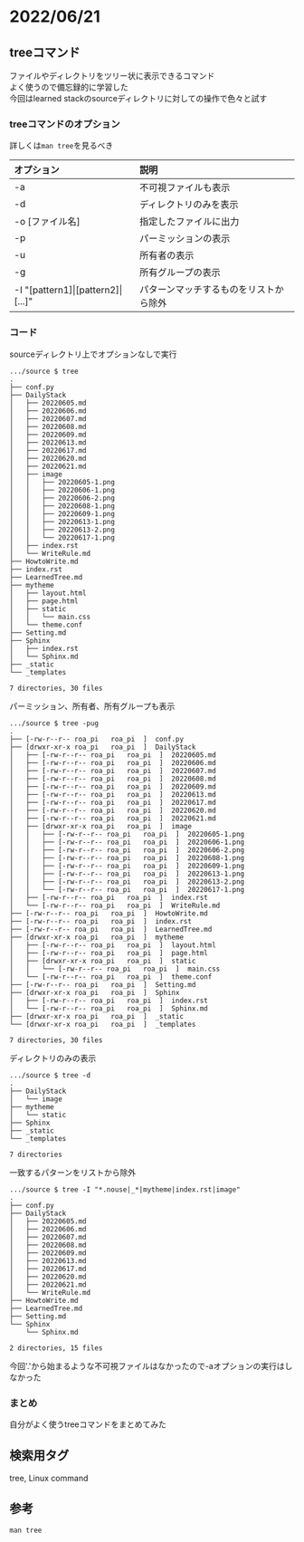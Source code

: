 # 2022/06/21

## treeコマンド
ファイルやディレクトリをツリー状に表示できるコマンド<br>
よく使うので備忘録的に学習した<br>
今回はlearned stackのsourceディレクトリに対しての操作で色々と試す

### treeコマンドのオプション
詳しくは`man tree`を見るべき<br>

|オプション|説明|
|:--|:--|
|-a|不可視ファイルも表示|
|-d|ディレクトリのみを表示|
|-o [ファイル名]|指定したファイルに出力|
|-p|パーミッションの表示|
|-u|所有者の表示|
|-g|所有グループの表示|
|-I "[pattern1]\|[pattern2]\|[...]"|パターンマッチするものをリストから除外|

### コード
sourceディレクトリ上でオプションなしで実行
```
.../source $ tree
.
├── conf.py
├── DailyStack
│   ├── 20220605.md
│   ├── 20220606.md
│   ├── 20220607.md
│   ├── 20220608.md
│   ├── 20220609.md
│   ├── 20220613.md
│   ├── 20220617.md
│   ├── 20220620.md
│   ├── 20220621.md
│   ├── image
│   │   ├── 20220605-1.png
│   │   ├── 20220606-1.png
│   │   ├── 20220606-2.png
│   │   ├── 20220608-1.png
│   │   ├── 20220609-1.png
│   │   ├── 20220613-1.png
│   │   ├── 20220613-2.png
│   │   └── 20220617-1.png
│   ├── index.rst
│   └── WriteRule.md
├── HowtoWrite.md
├── index.rst
├── LearnedTree.md
├── mytheme
│   ├── layout.html
│   ├── page.html
│   ├── static
│   │   └── main.css
│   └── theme.conf
├── Setting.md
├── Sphinx
│   ├── index.rst
│   └── Sphinx.md
├── _static
└── _templates

7 directories, 30 files
```

パーミッション、所有者、所有グループも表示
```
.../source $ tree -pug
.
├── [-rw-r--r-- roa_pi   roa_pi  ]  conf.py
├── [drwxr-xr-x roa_pi   roa_pi  ]  DailyStack
│   ├── [-rw-r--r-- roa_pi   roa_pi  ]  20220605.md
│   ├── [-rw-r--r-- roa_pi   roa_pi  ]  20220606.md
│   ├── [-rw-r--r-- roa_pi   roa_pi  ]  20220607.md
│   ├── [-rw-r--r-- roa_pi   roa_pi  ]  20220608.md
│   ├── [-rw-r--r-- roa_pi   roa_pi  ]  20220609.md
│   ├── [-rw-r--r-- roa_pi   roa_pi  ]  20220613.md
│   ├── [-rw-r--r-- roa_pi   roa_pi  ]  20220617.md
│   ├── [-rw-r--r-- roa_pi   roa_pi  ]  20220620.md
│   ├── [-rw-r--r-- roa_pi   roa_pi  ]  20220621.md
│   ├── [drwxr-xr-x roa_pi   roa_pi  ]  image
│   │   ├── [-rw-r--r-- roa_pi   roa_pi  ]  20220605-1.png
│   │   ├── [-rw-r--r-- roa_pi   roa_pi  ]  20220606-1.png
│   │   ├── [-rw-r--r-- roa_pi   roa_pi  ]  20220606-2.png
│   │   ├── [-rw-r--r-- roa_pi   roa_pi  ]  20220608-1.png
│   │   ├── [-rw-r--r-- roa_pi   roa_pi  ]  20220609-1.png
│   │   ├── [-rw-r--r-- roa_pi   roa_pi  ]  20220613-1.png
│   │   ├── [-rw-r--r-- roa_pi   roa_pi  ]  20220613-2.png
│   │   └── [-rw-r--r-- roa_pi   roa_pi  ]  20220617-1.png
│   ├── [-rw-r--r-- roa_pi   roa_pi  ]  index.rst
│   └── [-rw-r--r-- roa_pi   roa_pi  ]  WriteRule.md
├── [-rw-r--r-- roa_pi   roa_pi  ]  HowtoWrite.md
├── [-rw-r--r-- roa_pi   roa_pi  ]  index.rst
├── [-rw-r--r-- roa_pi   roa_pi  ]  LearnedTree.md
├── [drwxr-xr-x roa_pi   roa_pi  ]  mytheme
│   ├── [-rw-r--r-- roa_pi   roa_pi  ]  layout.html
│   ├── [-rw-r--r-- roa_pi   roa_pi  ]  page.html
│   ├── [drwxr-xr-x roa_pi   roa_pi  ]  static
│   │   └── [-rw-r--r-- roa_pi   roa_pi  ]  main.css
│   └── [-rw-r--r-- roa_pi   roa_pi  ]  theme.conf
├── [-rw-r--r-- roa_pi   roa_pi  ]  Setting.md
├── [drwxr-xr-x roa_pi   roa_pi  ]  Sphinx
│   ├── [-rw-r--r-- roa_pi   roa_pi  ]  index.rst
│   └── [-rw-r--r-- roa_pi   roa_pi  ]  Sphinx.md
├── [drwxr-xr-x roa_pi   roa_pi  ]  _static
└── [drwxr-xr-x roa_pi   roa_pi  ]  _templates

7 directories, 30 files

```

ディレクトリのみの表示
```
.../source $ tree -d
.
├── DailyStack
│   └── image
├── mytheme
│   └── static
├── Sphinx
├── _static
└── _templates

7 directories
```

一致するパターンをリストから除外
```
.../source $ tree -I "*.nouse|_*|mytheme|index.rst|image"
.
├── conf.py
├── DailyStack
│   ├── 20220605.md
│   ├── 20220606.md
│   ├── 20220607.md
│   ├── 20220608.md
│   ├── 20220609.md
│   ├── 20220613.md
│   ├── 20220617.md
│   ├── 20220620.md
│   ├── 20220621.md
│   └── WriteRule.md
├── HowtoWrite.md
├── LearnedTree.md
├── Setting.md
└── Sphinx
    └── Sphinx.md

2 directories, 15 files
```

今回'.'から始まるような不可視ファイルはなかったので-aオプションの実行はしなかった
### まとめ
自分がよく使うtreeコマンドをまとめてみた
## 検索用タグ
tree, Linux command

## 参考
`man tree`